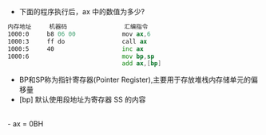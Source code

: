 - 下面的程序执行后，ax 中的数值为多少?

```asm
内存地址     机器码                汇编指令
1000:0     b8 06 00             mov ax,6
1000:3     ff do                call ax
1000:5     40                   inc ax
1000:6                          mov bp,sp
                                add ax,[bp]
```
- BP和SP称为指针寄存器(Pointer Register),主要用于存放堆栈内存储单元的偏移量
- [bp] 默认使用段地址为寄存器 SS 的内容
<br>
- ax = 0BH